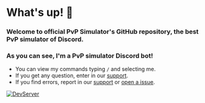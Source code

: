 # What's up! 👋
### Welcome to official PvP Simulator's GitHub repository, the best PvP simulator of Discord.
### As you can see, I'm a PvP simulator Discord bot!
- You can view my commands typing `/` and selecting me.
- If you get any question, enter in our [support](https://discord.gg/7UeV8jFz6m).
- If you find errors, report in our [support](https://discord.gg/7UeV8jFz6m) or [open a issue](https://github.com/Levi0100/maneki-neko/issues).

[![DevServer](https://discordapp.com/api/guilds/721384921679265833/widget.png?style=shield)](https://discord.gg/7UeV8jFz6m)